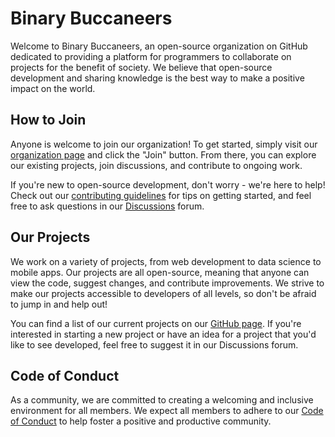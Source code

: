 # Binary Buccaneers

Welcome to Binary Buccaneers, an open-source organization on GitHub dedicated to providing a platform for programmers to collaborate on projects for the benefit of society. We believe that open-source development and sharing knowledge is the best way to make a positive impact on the world.

## How to Join

Anyone is welcome to join our organization! To get started, simply visit our [organization page](https://github.com/BinaryBuccaneers) and click the "Join" button. From there, you can explore our existing projects, join discussions, and contribute to ongoing work.

If you're new to open-source development, don't worry - we're here to help! Check out our [contributing guidelines](CONTRIBUTING.md) for tips on getting started, and feel free to ask questions in our [Discussions](https://github.com/BinaryBuccaneers/discussions) forum.

## Our Projects

We work on a variety of projects, from web development to data science to mobile apps. Our projects are all open-source, meaning that anyone can view the code, suggest changes, and contribute improvements. We strive to make our projects accessible to developers of all levels, so don't be afraid to jump in and help out!

You can find a list of our current projects on our [GitHub page](https://github.com/BinaryBuccaneers). If you're interested in starting a new project or have an idea for a project that you'd like to see developed, feel free to suggest it in our Discussions forum.

## Code of Conduct

As a community, we are committed to creating a welcoming and inclusive environment for all members. We expect all members to adhere to our [Code of Conduct](CODE_OF_CONDUCT.md) to help foster a positive and productive community.

